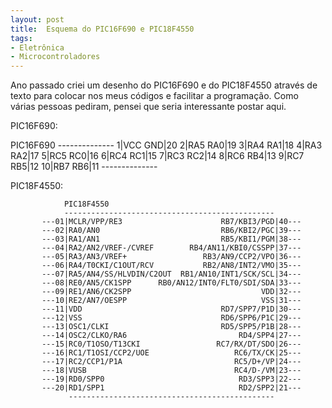 ```yaml
---
layout: post
title:  Esquema do PIC16F690 e PIC18F4550
tags:
- Eletrônica
- Microcontroladores
---
```


<p>
Ano passado criei um desenho do PIC16F690 e do PIC18F4550 através de texto para colocar nos meus códigos e facilitar a programação. Como várias pessoas pediram, pensei que seria interessante postar aqui.
</p>

<p>PIC16F690:</p>
              PIC16F690
              --------------
            1|VCC        GND|20
            2|RA5        RA0|19
            3|RA4        RA1|18
            4|RA3        RA2|17
            5|RC5        RC0|16
            6|RC4        RC1|15
            7|RC3        RC2|14
            8|RC6        RB4|13
            9|RC7        RB5|12
           10|RB7        RB6|11
              --------------
<p>PIC18F4550:</p>


                PIC18F4550
                -----------------------------------------------
           ---01|MCLR/VPP/RE3                      RB7/KBI3/PGD|40---
           ---02|RA0/AN0                           RB6/KBI2/PGC|39---
           ---03|RA1/AN1                           RB5/KBI1/PGM|38---
           ---04|RA2/AN2/VREF-/CVREF        RB4/AN11/KBI0/CSSPP|37---
           ---05|RA3/AN3/VREF+                 RB3/AN9/CCP2/VPO|36---
           ---06|RA4/T0CKI/C1OUT/RCV           RB2/AN8/INT2/VMO|35---
           ---07|RA5/AN4/SS/HLVDIN/C2OUT  RB1/AN10/INT1/SCK/SCL|34---
           ---08|RE0/AN5/CK1SPP      RB0/AN12/INT0/FLT0/SDI/SDA|33---
           ---09|RE1/AN6/CK2SPP                             VDD|32---
           ---10|RE2/AN7/OESPP                              VSS|31---
           ---11|VDD                               RD7/SPP7/P1D|30---
           ---12|VSS                               RD6/SPP6/P1C|29---
           ---13|OSC1/CLKI                         RD5/SPP5/P1B|28---
           ---14|OSC2/CLKO/RA6                         RD4/SPP4|27---
           ---15|RC0/T1OSO/T13CKI                 RC7/RX/DT/SDO|26---
           ---16|RC1/T1OSI/CCP2/UOE                   RC6/TX/CK|25---
           ---17|RC2/CCP1/P1A                         RC5/D+/VP|24---
           ---18|VUSB                                 RC4/D-/VM|23---
           ---19|RD0/SPP0                              RD3/SPP3|22---
           ---20|RD1/SPP1                              RD2/SPP2|21---
                 ----------------------------------------------

